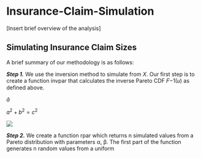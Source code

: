 # Insurance-Claim-Simulation

[Insert brief overview of the analysis]


## Simulating Insurance Claim Sizes

A brief summary of our methodology is as follows:

***Step 1.*** We use the inversion method to simulate from $`X`$. Our first step is to create a function
invpar that calculates the inverse Pareto CDF 𝐹−1(𝑢) as defined above.

$\hat{a}$

$`a^2+b^2=c^2`$

<img src="https://render.githubusercontent.com/render/math?math=e^{i \pi} = -1">


***Step 2.*** We create a function rpar which returns n simulated values from a Pareto distribution
with parameters α, β. The first part of the function generates n random values from a uniform


## 

